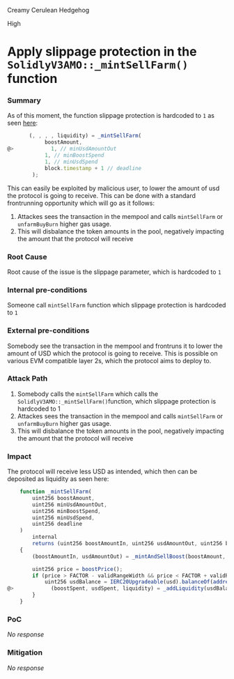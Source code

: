 Creamy Cerulean Hedgehog

High

# Apply slippage protection in the `SolidlyV3AMO::_mintSellFarm()` function

### Summary

As of this moment, the function slippage protection is hardcoded to `1` as seen [here](https://github.com/sherlock-audit/2024-10-axion/blob/main/liquidity-amo/contracts/SolidlyV3AMO.sol#L308-L314):
```javascript
       (, , , , liquidity) = _mintSellFarm(
            boostAmount,
@>            1, // minUsdAmountOut
            1, // minBoostSpend
            1, // minUsdSpend
            block.timestamp + 1 // deadline
        );

```
This can easily be exploited by malicious user, to lower the amount of usd the protocol is going to receive. This can be done with a standard frontrunning opportunity which will go as it follows:
1. Attackes sees the transaction in the mempool and calls `mintSellFarm` or `unfarmBuyBurn` higher gas usage.
2. This will disbalance the token amounts in the pool, negatively impacting the amount that the protocol will receive 



### Root Cause

Root cause of the issue is the slippage parameter, which is hardcoded to `1`

### Internal pre-conditions

Someone call `mintSellFarm` function which slippage protection is hardcoded to `1`

### External pre-conditions

Somebody see the transaction in the mempool and frontruns it to lower the amount of USD which the protocol is going to receive. This is possible on various EVM compatible layer 2s, which the protocol aims to deploy to.

### Attack Path

1. Somebody calls the `mintSellFarm` which calls the `SolidlyV3AMO::_mintSellFarm()`function, which slippage protection is hardcoded to 1
2. Attackes sees the transaction in the mempool and calls `mintSellFarm` or `unfarmBuyBurn` higher gas usage.
3. This will disbalance the token amounts in the pool, negatively impacting the amount that the protocol will receive 

### Impact

The protocol will receive less USD as intended, which then can be deposited as liquidity as seen here:
```javascript
    function _mintSellFarm(
        uint256 boostAmount,
        uint256 minUsdAmountOut,
        uint256 minBoostSpend,
        uint256 minUsdSpend,
        uint256 deadline
    )
        internal
        returns (uint256 boostAmountIn, uint256 usdAmountOut, uint256 boostSpent, uint256 usdSpent, uint256 liquidity)
    {
        (boostAmountIn, usdAmountOut) = _mintAndSellBoost(boostAmount, minUsdAmountOut, deadline);

        uint256 price = boostPrice();
        if (price > FACTOR - validRangeWidth && price < FACTOR + validRangeWidth) {
            uint256 usdBalance = IERC20Upgradeable(usd).balanceOf(address(this));
@>            (boostSpent, usdSpent, liquidity) = _addLiquidity(usdBalance, minBoostSpend, minUsdSpend, deadline);
        }
    }
```

### PoC

_No response_

### Mitigation

_No response_
